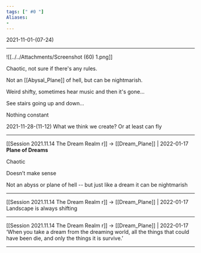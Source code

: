 ```yaml
---
tags: [" #0 "]
Aliases:
- 
---
```

2021-11-01-(07-24)

---


![[../../Attachments/Screenshot (60) 1.png]]

Chaotic, not sure if there's any rules.

Not an [[Abysal_Plane]] of hell, but can be nightmarish.

Weird shifty, sometimes hear music and then it's gone...

See stairs going up and down...

Nothing constant 

2021-11-28-(11-12)
What we think we create? Or at least can fly


---
[[Session 2021.11.14 The Dream Realm r]] -> [[Dream_Plane]] | 2022-01-17 **Plane of Dreams**

Chaotic

Doesn’t make sense

Not an abyss or plane of hell -- but just like a dream it can be nightmarish


---

[[Session 2021.11.14 The Dream Realm r]] -> [[Dream_Plane]] | 2022-01-17
Landscape is always shifting

---

[[Session 2021.11.14 The Dream Realm r]] -> [[Dream_Plane]] | 2022-01-17
‘When you take a dream from the dreaming world, all the things that could have been die, and only the things it is survive.’

---
